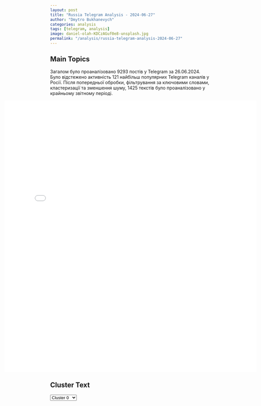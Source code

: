```yaml
---
layout: post
title: "Russia Telegram Analysis - 2024-06-27"
author: "Dmytro Bukhanevych"
categories: analysis
tags: [telegram, analysis]
image: daniel-olah-KDCzAGuf0e8-unsplash.jpg
permalink: "/analysis/russia-telegram-analysis-2024-06-27"
---
```


<style>
    /* Adjusting iframe-container styles */
    .wide-iframe-container {
        width: calc(100% + 30vw);  /* Extending the width */
        margin-left: -15vw;       /* Negative margin to push to the left */
        overflow: hidden;         /* In case the iframe content spills over */
    }

    .wide-iframe-container iframe {
        width: 100%;  /* Making the iframe take the full width of its container */
        border: none; /* Removing any borders from the iframe */
    }

    /* Toggle mechanism */
    .hidden {
        display: none;
    }
    
    .show-content-target:checked + .show-content {
        display: block;
    }
</style>

<h2>Main Topics</h2>
<p>Загалом було проаналізовано 9293 постів у Telegram за 26.06.2024. Було відстежено активність 121 найбільш популярних Telegram каналів у Росії. Після попередньої обробки, фільтрування за ключовими словами, кластеризації та зменшення шуму, 1425 текстів було проаналізовано у крайньому звітному періоді.</p>
<!-- Embedding Main Plotly Visualization -->
<div class="wide-iframe-container">
    <iframe src="{{site.baseurl}}/visualizations/2024-06-27/fig_topics_time.html" height="850"></iframe>
</div>


<h2>Cluster Text</h2>

<!-- Dropdown to select a cluster -->
<select id="clusterSelector" onchange="displayClusterText()">
<option value="0">Cluster 0</option><option value="1">Cluster 1</option><option value="2">Cluster 2</option><option value="3">Cluster 3</option><option value="4">Cluster 4</option><option value="5">Cluster 5</option><option value="6">Cluster 6</option><option value="7">Cluster 7</option><option value="8">Cluster 8</option><option value="9">Cluster 9</option><option value="10">Cluster 10</option><option value="11">Cluster 11</option><option value="12">Cluster 12</option><option value="13">Cluster 13</option><option value="14">Cluster 14</option>
</select>

<!-- Display area for the selected cluster's text -->
<div id="clusterTextDisplay" class="hidden"></div>

<script type="text/javascript">
    var clusterDetails = {"0": "<b>Total Posts:</b> 31<br><b>Date:</b> 2024-06-26 09:54:22+00:00<br><b>Author:</b> rian_ru<br><b>Link:</b> https://t.me/s/rian_ru/250939<br><b>Subscribers:</b> 3234256<br><b>Text:</b> \u0422\u0435\u043a\u0441\u0442: \u2757\ufe0f\u0413\u043e\u0441\u0434\u0443\u043c\u0430 \u043f\u0440\u0438\u043d\u044f\u043b\u0430 \u0432\u043e II \u0447\u0442\u0435\u043d\u0438\u0438 \u0437\u0430\u043a\u043e\u043d\u043e\u043f\u0440\u043e\u0435\u043a\u0442, \u0432\u043e\u0437\u0432\u0440\u0430\u0449\u0430\u044e\u0449\u0438\u0439 \u0441 2025 \u0433\u043e\u0434\u0430 \u0438\u043d\u0434\u0435\u043a\u0441\u0430\u0446\u0438\u044e \u043f\u0435\u043d\u0441\u0438\u0439 \u0440\u0430\u0431\u043e\u0442\u0430\u044e\u0449\u0438\u043c \u043f\u0435\u043d\u0441\u0438\u043e\u043d\u0435\u0440\u0430\u043c", "1": "<b>Total Posts:</b> 777<br><b>Date:</b> 2024-06-26 12:52:41+00:00<br><b>Author:</b> rian_ru<br><b>Link:</b> https://t.me/s/rian_ru/250971<br><b>Subscribers:</b> 3234256<br><b>Text:</b> \u0422\u0435\u043a\u0441\u0442: \u0413\u043b\u0430\u0432\u043d\u043e\u0435 \u0438\u0437 \u0431\u0440\u0438\u0444\u0438\u043d\u0433\u0430 \u043f\u0440\u0435\u0434\u0441\u0442\u0430\u0432\u0438\u0442\u0435\u043b\u044f \u041c\u0418\u0414 \u041c\u0430\u0440\u0438\u0438 \u0417\u0430\u0445\u0430\u0440\u043e\u0432\u043e\u0439:\u25aa\ufe0f\u0420\u043e\u0441\u0441\u0438\u044f \u043f\u043e\u0434\u0434\u0435\u0440\u0436\u0438\u0442 \u043d\u0430\u0447\u0438\u043d\u0430\u043d\u0438\u044f \u0413\u0440\u0443\u0437\u0438\u0438 \u043a \u0432\u043e\u0441\u0441\u0442\u0430\u043d\u043e\u0432\u043b\u0435\u043d\u0438\u044e \u0434\u0438\u043f\u043e\u0442\u043d\u043e\u0448\u0435\u043d\u0438\u0439, \u0433\u043e\u0442\u043e\u0432\u0430 \u043a \u044d\u0442\u043e\u043c\u0443.\u25aa\ufe0f\u041c\u043e\u0441\u043a\u0432\u0430 \u043f\u0440\u0435\u0434\u043e\u0441\u0442\u0435\u0440\u0435\u0433\u0430\u0435\u0442 \u0421\u0435\u0443\u043b \u043e\u0442 \u043f\u043e\u0441\u0442\u0430\u0432\u043e\u043a \u041a\u0438\u0435\u0432\u0443 \u043b\u0435\u0442\u0430\u043b\u044c\u043d\u043e\u0433\u043e \u043e\u0440\u0443\u0436\u0438\u044f.\u25aa\ufe0f\u0418\u0437\u043c\u0435\u043d\u0435\u043d\u0438\u0435 \u0440\u0435\u0436\u0438\u043c\u0430 \u0441\u0430\u043d\u043a\u0446\u0438\u0439 \u0421\u043e\u0432\u0431\u0435\u0437\u0430 \u041e\u041e\u041d \u043f\u0440\u043e\u0442\u0438\u0432 \u041a\u041d\u0414\u0420 \u043f\u043e\u043c\u043e\u0433\u043b\u043e \u0431\u044b \u0441\u0438\u0442\u0443\u0430\u0446\u0438\u0438 \u043d\u0430 \u043f\u043e\u043b\u0443\u043e\u0441\u0442\u0440\u043e\u0432\u0435.\u25aa\ufe0f\u0421\u0430\u043d\u043a\u0446\u0438\u044f\u043c\u0438 \u043f\u0440\u043e\u0442\u0438\u0432 \"\u041b\u0430\u0431\u043e\u0440\u0430\u0442\u043e\u0440\u0438\u0438 \u041a\u0430\u0441\u043f\u0435\u0440\u0441\u043a\u043e\u0433\u043e\" \u0421\u0428\u0410 \u0441\u0432\u043e\u0434\u044f\u0442 \u0441\u0447\u0435\u0442\u044b \u0441 \u043a\u043e\u043d\u043a\u0443\u0440\u0435\u043d\u0442\u0430\u043c\u0438.\u25aa\ufe0f\u0412\u044b\u0441\u0442\u0443\u043f\u043b\u0435\u043d\u0438\u0435 \u0411\u0443\u0434\u0430\u043d\u043e\u0432\u0430 \u043f\u0440\u043e\u0442\u0438\u0432 \u043f\u0435\u0440\u0435\u0433\u043e\u0432\u043e\u0440\u043e\u0432 \u0441 \u0420\u043e\u0441\u0441\u0438\u0435\u0439 \u043f\u043e\u043a\u0430\u0437\u044b\u0432\u0430\u0435\u0442 \u0431\u0435\u0437\u0440\u0430\u0437\u043b\u0438\u0447\u0438\u0435 \u041a\u0438\u0435\u0432\u0430 \u043a \u0433\u0440\u0430\u0436\u0434\u0430\u043d\u0430\u043c \u0423\u043a\u0440\u0430\u0438\u043d\u044b.\u25aa\ufe0f\u0420\u043e\u0441\u0441\u0438\u044f \u0441\u0442\u0440\u0435\u043c\u0438\u0442\u0441\u044f \u043a \u0435\u0432\u0440\u0430\u0437\u0438\u0439\u0441\u043a\u043e\u0439 \u0431\u0435\u0437\u043e\u043f\u0430\u0441\u043d\u043e\u0441\u0442\u0438, \u043d\u0435 \u043d\u0430\u043c\u0435\u0440\u0435\u043d\u0430 \u0432\u0442\u044f\u0433\u0438\u0432\u0430\u0442\u044c\u0441\u044f \u0432 \u0431\u043e\u0440\u044c\u0431\u0443 \u0431\u043b\u043e\u043a\u043e\u0432.\u25aa\ufe0f\u0415\u0441\u043b\u0438 \u0417\u0430\u043f\u0430\u0434 \u043e\u0442\u043a\u0430\u0436\u0435\u0442\u0441\u044f \u043e\u0442 \u043a\u043e\u043d\u0444\u0440\u043e\u043d\u0442\u0430\u0446\u0438\u0438, \u0431\u0443\u0434\u0443\u0449\u0430\u044f \u0441\u0438\u0441\u0442\u0435\u043c\u0430 \u0431\u0435\u0437\u043e\u043f\u0430\u0441\u043d\u043e\u0441\u0442\u0438 \u0432 \u0415\u0432\u0440\u0430\u0437\u0438\u0438 \u043e\u0442\u043a\u0440\u044b\u0442\u0430 \u0438 \u0434\u043b\u044f \u043d\u0435\u0433\u043e.\u25aa\ufe0f\u041f\u0440\u0435\u0441\u043b\u0435\u0434\u0443\u044f \u0410\u0441\u0441\u0430\u043d\u0436\u0430, \u0417\u0430\u043f\u0430\u0434 \u0440\u0430\u0437\u0434\u0430\u0432\u0438\u043b \u043f\u0440\u0430\u0432\u043e \u043d\u0430 \u0441\u0432\u043e\u0431\u043e\u0434\u0443 \u0441\u043b\u043e\u0432\u0430, \u0442\u0430\u043a \u043a\u0430\u043a \u0445\u043e\u0442\u0435\u043b \u043e\u0442\u043e\u043c\u0441\u0442\u0438\u0442\u044c \u0437\u0430 \u0440\u0430\u0441\u043a\u0440\u044b\u0442\u0438\u0435 \u043f\u0440\u0430\u0432\u0434\u044b \u043e \u0441\u0435\u0431\u0435.\u25aa\ufe0f\u0421\u0435\u043a\u0440\u0435\u0442\u0430\u0440\u044c \u0441\u043e\u0432\u0431\u0435\u0437\u0430 \u0410\u0440\u043c\u0435\u043d\u0438\u0438 \u0443\u043d\u0438\u0437\u0438\u043b \u0430\u0440\u043c\u044f\u043d, \u0437\u0430\u044f\u0432\u0438\u0432 \u043e \"\u043f\u0435\u0440\u0435\u0434\u0430\u0447\u0435\" \u0420\u043e\u0441\u0441\u0438\u0435\u0439 \u041a\u0430\u0440\u0430\u0431\u0430\u0445\u0430 \u0410\u0437\u0435\u0440\u0431\u0430\u0439\u0434\u0436\u0430\u043d\u0443.", "2": "<b>Total Posts:</b> 185<br><b>Date:</b> 2024-06-26 17:30:57+00:00<br><b>Author:</b> dva_majors<br><b>Link:</b> https://t.me/s/dva_majors/46206<br><b>Subscribers:</b> 727043<br><b>Text:</b> \u0422\u0435\u043a\u0441\u0442: \u26a1\u2764 \ud83c\uddf7\ud83c\uddfa \u041e\u0442\u043b\u0438\u0447\u043d\u044b\u0439 \u043f\u0440\u0438\u043b\u0451\u0442 \u0440\u0443\u0441\u0441\u043a\u043e\u0439 \u043f\u043b\u0430\u043d\u0438\u0440\u0443\u044e\u0449\u0435\u0439 \u0430\u0432\u0438\u0430\u0431\u043e\u043c\u0431\u044b \u043f\u043e \u0436\u0438\u0440\u043d\u0435\u0439\u0448\u0435\u0439 \u0446\u0435\u043b\u0438 \u0432\u043e \u041b\u044c\u0432\u043e\u0432\u0435 \u041b\u044c\u0432\u043e\u0432\u043e \u0425\u0435\u0440\u0441\u043e\u043d\u0441\u043a\u043e\u0439 \u043e\u0431\u043b\u0430\u0441\u0442\u0438. #\u044d\u043a\u0441\u043a\u043b\u044e\u0437\u0438\u0432\u041d\u0430\u0448\u0438 \u0440\u0430\u0437\u0432\u0435\u0434\u0447\u0438\u043a\u0438 \u043e\u0431\u043d\u0430\u0440\u0443\u0436\u0438\u043b\u0438 \u0432 \u043e\u0434\u043d\u043e\u043c \u0438\u0437 \u0434\u043e\u043c\u043e\u0432 \u043d\u0430 \u043f\u0440\u0430\u0432\u043e\u043c \u0431\u0435\u0440\u0435\u0433\u0443 \u0414\u043d\u0435\u043f\u0440\u0430 \u0430\u043a\u0442\u0438\u0432\u043d\u0443\u044e \u0434\u0435\u044f\u0442\u0435\u043b\u044c\u043d\u043e\u0441\u0442\u044c \u0431\u043e\u043b\u044c\u0448\u043e\u0433\u043e \u043a\u043e\u043b\u0438\u0447\u0435\u0441\u0442\u0432\u0430 \u043b\u0438\u0447\u043d\u043e\u0433\u043e \u0441\u043e\u0441\u0442\u0430\u0432\u0430 \u043f\u0440\u043e\u0442\u0438\u0432\u043d\u0438\u043a\u0430. \u041f\u043e\u0437\u0436\u0435, \u043a\u0430\u043a \u0432\u044b\u044f\u0441\u043d\u0438\u043b\u043e\u0441\u044c, \u0437\u0434\u0435\u0441\u044c \u0431\u0430\u0437\u0438\u0440\u0443\u044e\u0442\u0441\u044f \u043e\u043f\u0435\u0440\u0430\u0442\u043e\u0440\u044b \u0411\u041f\u041b\u0410 \u0438 \u043c\u0435\u0441\u0442\u043e \u043f\u0440\u044f\u043c\u043e \u043a\u0438\u0448\u0438\u0442 \u0437\u0430\u0440\u0430\u0437\u043e\u0439. \u041d\u0435\u0437\u0430\u043c\u0435\u0434\u043b\u0438\u0442\u0435\u043b\u044c\u043d\u043e \u043f\u043e \u0431\u043e\u0435\u0432\u0438\u043a\u0430\u043c \u0431\u044b\u043b \u043d\u0430\u043d\u0435\u0441\u0451\u043d \u0443\u0434\u0430\u0440 \u043e\u0431\u044a\u0435\u043c\u043d\u043e-\u0434\u0435\u0442\u043e\u043d\u0438\u0440\u0443\u044e\u0449\u0435\u0439 \u0431\u043e\u043c\u0431\u043e\u0439 \u041e\u0414\u0410\u0411-1500 \u0423\u041c\u041f\u041a. \u041f\u043e\u043f\u0430\u043b\u0430 \u043e\u043d\u0430 \u0442\u043e\u0447\u043d\u043e \u0432 \u0446\u0435\u043b\u044c \u0438 \u0437\u0430\u043f\u0435\u0447\u0430\u0442\u043b\u0435\u043b\u0438 \u044d\u0442\u043e \u0432\u0441\u0435 \u0432 \u043e\u043a\u0440\u0443\u0433\u0435 \u0441 \u0440\u0430\u0437\u043d\u044b\u0445 \u0440\u0430\u043a\u0443\u0440\u0441\u043e\u0432 \ud83d\ude01 \u041f\u0430\u0440\u043d\u0438 \u043c\u043e\u043b\u043e\u0434\u0446\u044b, \u0430 \u0445\u043e\u0445\u043b\u0430\u043c \u043e\u0442 \u043d\u0430\u0448\u0438\u0445 \u0433\u043b\u0430\u0437 \u0438 \u0431\u043e\u043c\u0431 \u043d\u0435 \u0441\u043f\u0440\u044f\u0442\u0430\u0442\u044c\u0441\u044f. \u041f\u043e\u0434\u0434\u0435\u0440\u0436\u0438 \u0440\u0443\u0441\u0441\u043a\u0443\u044e \u0430\u0440\u043c\u0438\u044e! \u041f\u043e\u0434\u043f\u0438\u0441\u0430\u0442\u044c\u0441\u044f \u043d\u0430 \u043a\u0430\u043d\u0430\u043b", "3": "<b>Total Posts:</b> 28<br><b>Date:</b> 2024-06-26 09:05:46+00:00<br><b>Author:</b> rt_russian<br><b>Link:</b> https://t.me/s/rt_russian/206273<br><b>Subscribers:</b> 944212<br><b>Text:</b> \u0422\u0435\u043a\u0441\u0442: \u0412\u043b\u0430\u0434\u0438\u043c\u0438\u0440 \u041f\u0443\u0442\u0438\u043d \u043f\u0440\u0438\u0441\u0432\u043e\u0438\u043b \u0437\u0432\u0430\u043d\u0438\u0435 \u0413\u0435\u0440\u043e\u044f \u0422\u0440\u0443\u0434\u0430 \u0413\u0435\u043d\u043d\u0430\u0434\u0438\u044e \u0417\u044e\u0433\u0430\u043d\u043e\u0432\u0443, \u043a\u043e\u0442\u043e\u0440\u043e\u043c\u0443 \u0441\u0435\u0433\u043e\u0434\u043d\u044f \u0438\u0441\u043f\u043e\u043b\u043d\u0438\u043b\u043e\u0441\u044c 80 \u043b\u0435\u0442.\ud83d\udfe9 \u041f\u043e\u0434\u043f\u0438\u0441\u0430\u0442\u044c\u0441\u044f. \u041f\u0440\u0438\u0441\u043b\u0430\u0442\u044c \u043d\u043e\u0432\u043e\u0441\u0442\u044c", "4": "<b>Total Posts:</b> 24<br><b>Date:</b> 2024-06-26 18:30:12+00:00<br><b>Author:</b> kontext_channel<br><b>Link:</b> https://t.me/s/kontext_channel/37539<br><b>Subscribers:</b> 943080<br><b>Text:</b> \u0422\u0435\u043a\u0441\u0442: \u0412\u043b\u0430\u0434\u0438\u043c\u0438\u0440 \u041f\u0443\u0442\u0438\u043d \u043f\u043e\u0441\u0435\u0442\u0438\u043b \u0422\u0440\u043e\u0438\u0446\u0435-\u0421\u0435\u0440\u0433\u0438\u0435\u0432\u0443 \u043b\u0430\u0432\u0440\u0443\u041f\u0440\u0435\u0437\u0438\u0434\u0435\u043d\u0442 \u0420\u043e\u0441\u0441\u0438\u0438 \u043f\u0440\u0438\u0435\u0445\u0430\u043b \u0432 \u0422\u0440\u043e\u0438\u0446\u0435-\u0421\u0435\u0440\u0433\u0438\u0435\u0432\u0443 \u043b\u0430\u0432\u0440\u0443 \u0432 \u043f\u043e\u0434\u043c\u043e\u0441\u043a\u043e\u0432\u043d\u043e\u043c \u0421\u0435\u0440\u0433\u0438\u0435\u0432\u043e\u043c \u041f\u043e\u0441\u0430\u0434\u0435 \u0438 \u043f\u043e\u043a\u043b\u043e\u043d\u0438\u043b\u0441\u044f \u0438\u043a\u043e\u043d\u0435 \u00ab\u0422\u0440\u043e\u0438\u0446\u0430\u00bb \u0410\u043d\u0434\u0440\u0435\u044f \u0420\u0443\u0431\u043b\u0435\u0432\u0430, \u0441\u043e\u043e\u0431\u0449\u0430\u0435\u0442 \u041a\u0440\u0435\u043c\u043b\u044c. \u0423 \u0432\u043e\u0440\u043e\u0442 \u043b\u0430\u0432\u0440\u044b \u041f\u0443\u0442\u0438\u043d\u0430 \u0432\u0441\u0442\u0440\u0435\u0442\u0438\u043b \u043f\u0430\u0442\u0440\u0438\u0430\u0440\u0445 \u041a\u0438\u0440\u0438\u043b\u043b. \u041a\u0430\u043a \u043f\u0435\u0440\u0435\u0434\u0430\u0435\u0442 \u0420\u0418\u0410 \u041d\u043e\u0432\u043e\u0441\u0442\u0438, \u043f\u0440\u0435\u0437\u0438\u0434\u0435\u043d\u0442 \u0442\u0430\u043a\u0436\u0435 \u043f\u043e\u043e\u0431\u0449\u0430\u043b\u0441\u044f \u0441 \u0432\u0435\u0440\u0443\u044e\u0449\u0438\u043c\u0438, \u043a\u043e\u0442\u043e\u0440\u044b\u0435 \u0441\u043e\u0431\u0440\u0430\u043b\u0438\u0441\u044c \u0432 \u0422\u0440\u043e\u0438\u0446\u0435-\u0421\u0435\u0440\u0433\u0438\u0435\u0432\u043e\u0439 \u043b\u0430\u0432\u0440\u0435. \ud83d\udccc\ud83d\udccc 22 \u0438\u044e\u043d\u044f \u00ab\u0422\u0440\u043e\u0438\u0446\u0443\u00bb \u0410\u043d\u0434\u0440\u0435\u044f \u0420\u0443\u0431\u043b\u0435\u0432\u0430 \u0434\u043e\u0441\u0442\u0430\u0432\u0438\u043b\u0438 \u0438\u0437 \u0445\u0440\u0430\u043c\u0430 \u0425\u0440\u0438\u0441\u0442\u0430 \u0421\u043f\u0430\u0441\u0438\u0442\u0435\u043b\u044f, \u0433\u0434\u0435 \u043e\u043d\u0430 \u043d\u0430\u0445\u043e\u0434\u0438\u043b\u0430\u0441\u044c \u0441 \u043d\u0430\u0447\u0430\u043b\u0430 \u044f\u043d\u0432\u0430\u0440\u044f, \u0432 \u0422\u0440\u043e\u0438\u0446\u0435-\u0421\u0435\u0440\u0433\u0438\u0435\u0432\u0443 \u043b\u0430\u0432\u0440\u0443. \u0418\u043a\u043e\u043d\u0443 \u043f\u0435\u0440\u0435\u0432\u0435\u0437\u043b\u0438 \u043d\u0430\u043a\u0430\u043d\u0443\u043d\u0435 \u0414\u043d\u044f \u0421\u0432\u044f\u0442\u043e\u0439 \u0422\u0440\u043e\u0438\u0446\u044b. \u0417\u0430 \u0434\u0435\u043d\u044c \u0434\u043e \u043f\u0440\u0430\u0437\u0434\u043d\u0438\u043a\u0430 \u043f\u0435\u0440\u0435\u0434 \u043b\u0430\u0432\u0440\u043e\u0439 \u043f\u0440\u043e\u0448\u043b\u043e \u0448\u0435\u0441\u0442\u0432\u0438\u0435 \u0441 \u0438\u043a\u043e\u043d\u043e\u0439, \u0432 \u043a\u043e\u0442\u043e\u0440\u043e\u043c \u0443\u0447\u0430\u0441\u0442\u0432\u043e\u0432\u0430\u043b \u043f\u0430\u0442\u0440\u0438\u0430\u0440\u0445 \u041a\u0438\u0440\u0438\u043b\u043b", "5": "<b>Total Posts:</b> 23<br><b>Date:</b> 2024-06-26 12:32:49+00:00<br><b>Author:</b> rbc_news<br><b>Link:</b> https://t.me/s/rbc_news/97968<br><b>Subscribers:</b> 476777<br><b>Text:</b> \u0422\u0435\u043a\u0441\u0442: \u0422\u0435\u043b\u043e \u0430\u0442\u0442\u0430\u0448\u0435 \u043f\u043e\u0441\u043e\u043b\u044c\u0441\u0442\u0432\u0430 \u0421\u0428\u0410 \u043e\u0431\u043d\u0430\u0440\u0443\u0436\u0438\u043b\u0438 \u0432 \u0433\u043e\u0441\u0442\u0438\u043d\u0438\u0446\u0435 Hilton \u0432 \u041a\u0438\u0435\u0432\u0435, \u043f\u0438\u0448\u0435\u0442 \u00ab\u0421\u0442\u0440\u0430\u043d\u0430\u00bb \u0441\u043e \u0441\u0441\u044b\u043b\u043a\u043e\u0439 \u043d\u0430 \u0438\u0441\u0442\u043e\u0447\u043d\u0438\u043a\u0438. \u0414\u0438\u043f\u043b\u043e\u043c\u0430\u0442 \u043f\u0440\u0438\u0435\u0445\u0430\u043b \u043d\u0430 \u0423\u043a\u0440\u0430\u0438\u043d\u0443 \u0432 \u0441\u0435\u0440\u0435\u0434\u0438\u043d\u0435 \u0438\u044e\u043d\u044f. \u0421\u043b\u0435\u0434\u043e\u0432 \u043d\u0430\u0441\u0438\u043b\u0438\u044f \u043d\u0430 \u0435\u0433\u043e \u0442\u0435\u043b\u0435 \u043d\u0435 \u043e\u0431\u043d\u0430\u0440\u0443\u0436\u0438\u043b\u0438. \u041f\u043e\u043a\u043e\u0439\u043d\u044b\u0439 \u0441\u0442\u0440\u0430\u0434\u0430\u043b \u043e\u0442 \u043f\u043e\u0432\u044b\u0448\u0435\u043d\u043d\u043e\u0433\u043e \u0443\u0440\u043e\u0432\u043d\u044f \u0445\u043e\u043b\u0435\u0441\u0442\u0435\u0440\u0438\u043d\u0430, \u0441\u043a\u0430\u0437\u0430\u043b \u0441\u043e\u0431\u0435\u0441\u0435\u0434\u043d\u0438\u043a \u0438\u0437\u0434\u0430\u043d\u0438\u044f. \ud83d\udc1a \u0421\u043b\u0435\u0434\u0438\u0442\u044c \u0437\u0430 \u043d\u043e\u0432\u043e\u0441\u0442\u044f\u043c\u0438 \u0420\u0411\u041a \u0432 Telegram", "6": "<b>Total Posts:</b> 25<br><b>Date:</b> 2024-06-26 09:26:02+00:00<br><b>Author:</b> rt_russian<br><b>Link:</b> https://t.me/s/rt_russian/206275<br><b>Subscribers:</b> 944212<br><b>Text:</b> \u0422\u0435\u043a\u0441\u0442: \u0411\u0435\u0441\u043f\u0438\u043b\u043e\u0442\u043d\u0438\u043a \u0412\u0421\u0423 \u0430\u0442\u0430\u043a\u043e\u0432\u0430\u043b \u043f\u0430\u0440\u043a\u043e\u0432\u043a\u0443 \u0431\u043e\u043b\u044c\u043d\u0438\u0446\u044b \u0432 \u0433\u043e\u0440\u043e\u0434\u0435 \u0413\u0440\u0430\u0439\u0432\u043e\u0440\u043e\u043d\u0435, \u043f\u043e\u0441\u0442\u0440\u0430\u0434\u0430\u043b\u0438 \u0434\u0432\u0430 \u0447\u0435\u043b\u043e\u0432\u0435\u043a\u0430 \u2014 \u0441\u0443\u043f\u0440\u0443\u0433\u0438, \u0441\u043e\u043e\u0431\u0449\u0438\u043b \u0433\u0443\u0431\u0435\u0440\u043d\u0430\u0442\u043e\u0440 \u0411\u0435\u043b\u0433\u043e\u0440\u043e\u0434\u0441\u043a\u043e\u0439 \u043e\u0431\u043b\u0430\u0441\u0442\u0438 \u0413\u043b\u0430\u0434\u043a\u043e\u0432.\u0423 \u043c\u0443\u0436\u0447\u0438\u043d\u044b \u043c\u0438\u043d\u043d\u043e-\u0432\u0437\u0440\u044b\u0432\u043d\u0430\u044f \u0442\u0440\u0430\u0432\u043c\u0430, \u043e\u0441\u043a\u043e\u043b\u043e\u0447\u043d\u044b\u0435 \u0440\u0430\u043d\u0435\u043d\u0438\u044f \u0431\u0435\u0434\u0440\u0430 \u0438 \u043f\u0440\u0435\u0434\u043f\u043b\u0435\u0447\u044c\u044f, \u0443 \u0436\u0435\u043d\u0449\u0438\u043d\u044b \u2014 \u0437\u0430\u043a\u0440\u044b\u0442\u0430\u044f \u0447\u0435\u0440\u0435\u043f\u043d\u043e-\u043c\u043e\u0437\u0433\u043e\u0432\u0430\u044f \u0442\u0440\u0430\u0432\u043c\u0430.\ud83d\udfe9 \u041f\u043e\u0434\u043f\u0438\u0441\u0430\u0442\u044c\u0441\u044f. \u041f\u0440\u0438\u0441\u043b\u0430\u0442\u044c \u043d\u043e\u0432\u043e\u0441\u0442\u044c", "7": "<b>Total Posts:</b> 22<br><b>Date:</b> 2024-06-26 12:30:25+00:00<br><b>Author:</b> bbbreaking<br><b>Link:</b> https://t.me/s/bbbreaking/184839<br><b>Subscribers:</b> 1755957<br><b>Text:</b> \u0422\u0435\u043a\u0441\u0442: \u2757\ufe0f\u041e\u0434\u0438\u043d \u0438\u0437 \u043f\u043e\u0441\u0442\u043e\u0432 \u0440\u0430\u0434\u0438\u0430\u0446\u0438\u043e\u043d\u043d\u043e\u0433\u043e \u043a\u043e\u043d\u0442\u0440\u043e\u043b\u044f \u0432 \u0441\u0435\u043b\u0430 \u0412\u0435\u043b\u0438\u043a\u0430\u044f \u0417\u043d\u0430\u043c\u0435\u043d\u043a\u0430 \u0417\u0430\u043f\u043e\u0440\u043e\u0436\u0441\u043a\u043e\u0439 \u043e\u0431\u043b\u0430\u0441\u0442\u0438 \u043f\u043e\u043b\u043d\u043e\u0441\u0442\u044c\u044e \u0443\u043d\u0438\u0447\u0442\u043e\u0436\u0435\u043d \u0432 \u0440\u0435\u0437\u0443\u043b\u044c\u0442\u0430\u0442\u0435 \u043e\u0431\u0441\u0442\u0440\u0435\u043b\u0430 \u0412\u0421\u0423, \u0441\u043e\u043e\u0431\u0449\u0430\u0435\u0442 \u043f\u0440\u0435\u0441\u0441-\u0441\u043b\u0443\u0436\u0431\u0430 \u0417\u0430\u043f\u043e\u0440\u043e\u0436\u0441\u043a\u043e\u0439 \u0430\u0442\u043e\u043c\u043d\u043e\u0439 \u044d\u043b\u0435\u043a\u0442\u0440\u043e\u0441\u0442\u0430\u043d\u0446\u0438\u0438.", "8": "<b>Total Posts:</b> 29<br><b>Date:</b> 2024-06-26 20:05:53+00:00<br><b>Author:</b> yurasumy<br><b>Link:</b> https://t.me/s/yurasumy/16194<br><b>Subscribers:</b> 2886159<br><b>Text:</b> \u0422\u0435\u043a\u0441\u0442: \u0412 \u0411\u043e\u043b\u0438\u0432\u0438\u0438 \u043f\u043e\u043f\u044b\u0442\u043a\u0430 \u0433\u043e\u0441\u043f\u0435\u0440\u0435\u0432\u043e\u0440\u043e\u0442\u0430...\u041d\u0430 \u043f\u043b\u043e\u0449\u0430\u0434\u0438 \u043f\u0440\u0430\u0432\u0438\u0442\u0435\u043b\u044c\u0441\u0442\u0432\u0430 \u0441\u0442\u043e\u044f\u0442 \u0432\u043e\u0435\u043d\u043d\u044b\u0435, \u043f\u043e\u0434\u0447\u0438\u043d\u044f\u044e\u0449\u0438\u0435\u0441\u044f \u0433\u0435\u043d\u0435\u0440\u0430\u043b\u0443 \u0425\u0443\u0430\u043d\u0443 \u0425\u043e\u0441\u0435 \u0421\u0443\u043d\u0438\u0433\u0443 (\u043f\u0440\u0435\u0437\u0438\u0434\u0435\u043d\u0442\u0441\u043a\u0438\u0439 \u0434\u0432\u043e\u0440\u0435\u0446 \u043f\u043e\u0434 \u0435\u0433\u043e \u043a\u043e\u043d\u0442\u0440\u043e\u043b\u0435\u043c, \u043d\u043e \u043d\u0435 \u043f\u0440\u0435\u0437\u0438\u0434\u0435\u043d\u0442). \u042d\u043a\u0441-\u043f\u0440\u0435\u0437\u0438\u0434\u0435\u043d\u0442 \u0441\u0442\u0440\u0430\u043d\u044b \u042d\u0432\u043e \u041c\u043e\u0440\u0430\u043b\u0435\u0441 (\u0441\u043e\u0440\u0430\u0442\u043d\u0438\u043a \u0434\u0435\u0439\u0441\u0442\u0432\u0443\u044e\u0449\u0435\u0433\u043e \u0433\u043b\u0430\u0432\u044b \u0433\u043e\u0441\u0443\u0434\u0430\u0440\u0441\u0442\u0432\u0430) \u043f\u0440\u0438\u0437\u0432\u0430\u043b \u043f\u0440\u043e\u0432\u0435\u0441\u0442\u0438 \u00ab\u043d\u0430\u0446\u0438\u043e\u043d\u0430\u043b\u044c\u043d\u0443\u044e \u043c\u043e\u0431\u0438\u043b\u0438\u0437\u0430\u0446\u0438\u044e\u00bb, \u0447\u0442\u043e\u0431\u044b \u00ab\u0437\u0430\u0449\u0438\u0442\u0438\u0442\u044c \u0434\u0435\u043c\u043e\u043a\u0440\u0430\u0442\u0438\u044e\u00bb. \u0414\u0435\u0439\u0441\u0442\u0432\u0443\u044e\u0449\u0438\u0439 \u0433\u043b\u0430\u0432\u0430 \u0411\u043e\u043b\u0438\u0432\u0438\u0438 \u041b\u0443\u0438\u0441 \u0410\u0440\u0441\u0435 \u0432 \u0441\u043e\u0446\u0441\u0435\u0442\u044f\u0445 \u043f\u0440\u0438\u0437\u0432\u0430\u043b \u043a \u0443\u0432\u0430\u0436\u0435\u043d\u0438\u044e \u0434\u0435\u043c\u043e\u043a\u0440\u0430\u0442\u0438\u0438 \u0438 \u0432\u044b\u0431\u043e\u0440\u0443 \u043d\u0430\u0440\u043e\u0434\u0430, \u043d\u0430\u0437\u0432\u0430\u0432 \u043f\u0440\u043e\u0438\u0441\u0445\u043e\u0434\u044f\u0449\u0435\u0435 \u00ab\u043d\u0435\u0441\u0442\u0430\u043d\u0434\u0430\u0440\u0442\u043d\u043e\u0439 \u043c\u043e\u0431\u0438\u043b\u0438\u0437\u0430\u0446\u0438\u0435\u0439 \u043e\u0442\u0434\u0435\u043b\u044c\u043d\u044b\u0445 \u043f\u043e\u0434\u0440\u0430\u0437\u0434\u0435\u043b\u0435\u043d\u0438\u0439 \u0430\u0440\u043c\u0438\u0438\u00bb.\u0412 \u043f\u043e\u0441\u043b\u0435\u0434\u043d\u0438\u0435 \u0433\u043e\u0434\u044b \u0411\u043e\u043b\u0438\u0432\u0438\u044e \u043f\u043e\u043b\u0438\u0442\u0438\u0447\u0435\u0441\u043a\u0438 \u0441\u0438\u043b\u044c\u043d\u043e \u0448\u0442\u043e\u0440\u043c\u0438\u0442. \u042d\u0442\u043e \u0443\u0436\u0435 \u0432\u0442\u043e\u0440\u0430\u044f \u043f\u043e\u043f\u044b\u0442\u043a\u0430 \u043f\u0440\u043e\u0430\u043c\u0435\u0440\u0438\u043a\u0430\u043d\u0441\u043a\u0438\u0445 \u0440\u0435\u0436\u0438\u043c\u043e\u0432 \u0437\u0430\u0445\u0432\u0430\u0442\u0438\u0442\u044c \u0432 \u0441\u0442\u0440\u0430\u043d\u0435 \u0432\u043b\u0430\u0441\u0442\u044c. \u0412 \u043f\u0440\u043e\u0448\u043b\u044b\u0439 \u0440\u0430\u0437 \u043f\u0440\u043e\u0430\u043c\u0435\u0440\u0438\u043a\u0430\u043d\u0441\u043a\u0438\u0435 \u043f\u0435\u0440\u0435\u0432\u043e\u0440\u043e\u0442\u0447\u0438\u043a\u0438, \u043e\u0441\u0435\u0434\u043b\u0430\u0432 \u0432\u043e\u043b\u043d\u0443 \u043d\u0435\u0434\u043e\u0432\u043e\u043b\u044c\u0441\u0442\u0432\u0430, \u0441\u043c\u043e\u0433\u043b\u0438 \u0435\u0435 \u0437\u0430\u0445\u0432\u0430\u0442\u0438\u0442\u044c, \u043a\u0430\u043a \u0432\u0440\u0435\u043c\u0435\u043d\u043d\u043e\u0435 \u043f\u0440\u0430\u0432\u0438\u0442\u0435\u043b\u044c\u0441\u0442\u0432\u043e. \u041d\u043e \u043f\u0440\u043e\u0434\u0435\u0440\u0436\u0430\u043b\u0438\u0441\u044c \u043d\u0435\u0434\u043e\u043b\u0433\u043e \u0438 \u043f\u043e\u0442\u0435\u0440\u044f\u043b\u0438 \u0435\u0435 (\u0432\u043c\u0435\u0441\u0442\u0435 \u0441\u043e \u0441\u0432\u043e\u0431\u043e\u0434\u043e\u0439) \u0432 \u0440\u0435\u0437\u0443\u043b\u044c\u0442\u0430\u0442\u0435 \u043e\u0447\u0435\u0440\u0435\u0434\u043d\u044b\u0445 \u0432\u044b\u0431\u043e\u0440\u043e\u0432. \u0421\u0428\u0410 \u043d\u0435 \u0434\u0430\u0435\u0442 \u043f\u043e\u043a\u043e\u044f \u0442\u043e, \u0447\u0442\u043e \u0438\u0445 \u0431\u044b\u0432\u0448\u0438\u0439 \"\u0437\u0430\u0434\u043d\u0438\u0439 \u0434\u0432\u043e\u0440\", \u043a\u0430\u043a \u043d\u0430\u0437\u044b\u0432\u0430\u043b\u0438 \u041b\u0430\u0442\u0438\u043d\u0441\u043a\u0443\u044e \u0410\u043c\u0435\u0440\u0438\u043a\u0443, \u043d\u0430 \u0441\u0435\u0433\u043e\u0434\u043d\u044f \u0443\u0436\u0435 \u0442\u0430\u043a\u043e\u0432\u044b\u043c \u043d\u0435 \u044f\u0432\u043b\u044f\u0435\u0442\u0441\u044f. \u0412\u043e\u0442 \u0438 \u0441\u0435\u0439\u0447\u0430\u0441 \u0432\u043e\u0435\u043d\u043d\u044b\u0435 \u043f\u044b\u0442\u0430\u044e\u0442\u0441\u044f \u0441\u043c\u0435\u0441\u0442\u0438\u0442\u044c \u0437\u0430\u043a\u043e\u043d\u043d\u043e \u0438\u0437\u0431\u0440\u0430\u043d\u043d\u043e\u0435 \u0434\u0435\u043c\u043e\u043a\u0440\u0430\u0442\u0438\u0447\u0435\u0441\u043a\u043e\u0435 \u043f\u0440\u0430\u0432\u0438\u0442\u0435\u043b\u044c\u0441\u0442\u0432\u043e, \u043a\u043e\u0442\u043e\u0440\u043e\u0435 \u0412\u0430\u0448\u0438\u043d\u0433\u0442\u043e\u043d\u0443 \u0441\u0442\u043e\u0438\u0442 \u043f\u043e\u043f\u0435\u0440\u0435\u043a \u0433\u043e\u0440\u043b\u0430...\u0416\u0434\u0435\u043c, \u0447\u0442\u043e \u0431\u0443\u0434\u0435\u0442 \u0434\u0430\u043b\u044c\u0448\u0435...", "9": "<b>Total Posts:</b> 22<br><b>Date:</b> 2024-06-26 10:17:26+00:00<br><b>Author:</b> meduzalive<br><b>Link:</b> https://t.me/s/meduzalive/108026<br><b>Subscribers:</b> 1265234<br><b>Text:</b> \u0422\u0435\u043a\u0441\u0442: \u0421\u0442\u0440\u0430\u043d\u044b \u041d\u0410\u0422\u041e \u0443\u0442\u0432\u0435\u0440\u0434\u0438\u043b\u0438 \u043f\u0440\u0435\u043c\u044c\u0435\u0440\u0430 \u041d\u0438\u0434\u0435\u0440\u043b\u0430\u043d\u0434\u043e\u0432 \u041c\u0430\u0440\u043a\u0430 \u0420\u044e\u0442\u0442\u0435 \u043d\u0430 \u0434\u043e\u043b\u0436\u043d\u043e\u0441\u0442\u044c \u043d\u043e\u0432\u043e\u0433\u043e \u0433\u0435\u043d\u0441\u0435\u043a\u0430\u041d\u043e\u0432\u044b\u043c \u0433\u0435\u043d\u0435\u0440\u0430\u043b\u044c\u043d\u044b\u043c \u0441\u0435\u043a\u0440\u0435\u0442\u0430\u0440\u0435\u043c \u041d\u0410\u0422\u041e \u0441\u0442\u0430\u043d\u0435\u0442 \u043f\u0440\u0435\u043c\u044c\u0435\u0440-\u043c\u0438\u043d\u0438\u0441\u0442\u0440 \u041d\u0438\u0434\u0435\u0440\u043b\u0430\u043d\u0434\u043e\u0432 \u041c\u0430\u0440\u043a \u0420\u044e\u0442\u0442\u0435, \u0435\u0433\u043e \u043a\u0430\u043d\u0434\u0438\u0434\u0430\u0442\u0443\u0440\u0443 \u0443\u0442\u0432\u0435\u0440\u0434\u0438\u043b\u0438 \u0441\u0442\u0440\u0430\u043d\u044b \u0430\u043b\u044c\u044f\u043d\u0441\u0430. \u041e\u0431 \u044d\u0442\u043e\u043c \u0441\u043e\u043e\u0431\u0449\u0430\u0435\u0442\u0441\u044f \u043d\u0430 \u043e\u0444\u0438\u0446\u0438\u0430\u043b\u044c\u043d\u043e\u043c \u0441\u0430\u0439\u0442\u0435 \u041d\u0410\u0422\u041e.\u0420\u044e\u0442\u0442\u0435 \u0432\u0441\u0442\u0443\u043f\u0438\u0442 \u0432 \u0434\u043e\u043b\u0436\u043d\u043e\u0441\u0442\u044c 1 \u043e\u043a\u0442\u044f\u0431\u0440\u044f 2024 \u0433\u043e\u0434\u0430 \u2014 \u043a\u043e\u0433\u0434\u0430 \u0437\u0430\u043a\u043e\u043d\u0447\u0438\u0442\u0441\u044f \u0441\u0440\u043e\u043a \u043f\u043e\u043b\u043d\u043e\u043c\u043e\u0447\u0438\u0439 \u043d\u044b\u043d\u0435\u0448\u043d\u0435\u0433\u043e \u0433\u0435\u043d\u0441\u0435\u043a\u0430 \u0419\u0435\u043d\u0441\u0430 \u0421\u0442\u043e\u043b\u0442\u0435\u043d\u0431\u0435\u0440\u0433\u0430. \u2014\u2014\u2014\u041a\u0430\u043d\u0434\u0438\u0434\u0430\u0442\u0443\u0440\u0443 \u043d\u043e\u0432\u043e\u0433\u043e \u0433\u0435\u043d\u0441\u0435\u043a\u0430 \u0434\u043e\u043b\u0436\u043d\u044b \u043e\u0434\u043e\u0431\u0440\u0438\u0442\u044c \u0432\u0441\u0435 \u0441\u0442\u0440\u0430\u043d\u044b \u0430\u043b\u044c\u044f\u043d\u0441\u0430. \u041f\u043e\u0441\u043b\u0435\u0434\u043d\u0438\u043c\u0438 \u0441\u0442\u0440\u0430\u043d\u0430\u043c\u0438, \u0447\u044c\u044e \u043f\u043e\u0434\u0434\u0435\u0440\u0436\u043a\u0443 \u0434\u043e\u043b\u0436\u0435\u043d \u0431\u044b\u043b \u043f\u043e\u043b\u0443\u0447\u0438\u0442\u044c \u0420\u044e\u0442\u0442\u0435, \u0431\u044b\u043b\u0438 \u0412\u0435\u043d\u0433\u0440\u0438\u044f \u0438 \u0421\u043b\u043e\u0432\u0430\u043a\u0438\u044f. \u041e\u043d\u0438 \u043e\u0434\u043e\u0431\u0440\u0438\u043b\u0438 \u0435\u0433\u043e \u043a\u0430\u043d\u0434\u0438\u0434\u0430\u0442\u0443\u0440\u0443 18 \u0438\u044e\u043d\u044f. \u041f\u043e \u0438\u043d\u0444\u043e\u0440\u043c\u0430\u0446\u0438\u0438 Financial Times, \u043f\u0440\u0435\u043c\u044c\u0435\u0440 \u041d\u0438\u0434\u0435\u0440\u043b\u0430\u043d\u0434\u043e\u0432 \u043f\u043e\u043b\u0443\u0447\u0438\u043b \u0441\u043e\u0433\u043b\u0430\u0441\u0438\u0435 \u0412\u0435\u043d\u0433\u0440\u0438\u0438 \u043f\u043e\u0441\u043b\u0435 \u0442\u043e\u0433\u043e, \u043a\u0430\u043a \u043f\u043e\u043e\u0431\u0435\u0449\u0430\u043b, \u0447\u0442\u043e \u0411\u0443\u0434\u0430\u043f\u0435\u0448\u0442 \u0441\u043c\u043e\u0436\u0435\u0442 \u043e\u0442\u043a\u0430\u0437\u0430\u0442\u044c\u0441\u044f \u043e\u0442 \u0443\u0447\u0430\u0441\u0442\u0438\u044f \u0432 \u0434\u0435\u044f\u0442\u0435\u043b\u044c\u043d\u043e\u0441\u0442\u0438 \u041d\u0410\u0422\u041e \u043f\u043e \u043f\u043e\u0434\u0434\u0435\u0440\u0436\u043a\u0435 \u0423\u043a\u0440\u0430\u0438\u043d\u044b.", "10": "<b>Total Posts:</b> 20<br><b>Date:</b> 2024-06-26 18:22:30+00:00<br><b>Author:</b> bbcrussian<br><b>Link:</b> https://t.me/s/bbcrussian/67034<br><b>Subscribers:</b> 384808<br><b>Text:</b> \u0422\u0435\u043a\u0441\u0442: \ud83c\uddfa\ud83c\udde6\u0423\u043a\u0440\u0430\u0438\u043d\u0430 \u0432\u044b\u043b\u0435\u0442\u0435\u043b\u0430 \u0441 \u0415\u0432\u0440\u043e-2024\u0423\u043a\u0440\u0430\u0438\u043d\u0430 \u043d\u0435 \u0441\u043c\u043e\u0433\u043b\u0430 \u043f\u0440\u043e\u0431\u0438\u0442\u044c\u0441\u044f \u0432 \u043f\u043b\u0435\u0439-\u043e\u0444\u0444 \u0447\u0435\u043c\u043f\u0438\u043e\u043d\u0430\u0442\u0430 \u0415\u0432\u0440\u043e\u043f\u044b \u043f\u043e \u0444\u0443\u0442\u0431\u043e\u043b\u0443, \u043d\u043e \u043f\u043e \u043a\u0440\u0430\u0439\u043d\u0435\u0439 \u043c\u0435\u0440\u0435 \u0437\u0430\u0441\u043b\u0443\u0436\u0438\u043b\u0430 \u0430\u043f\u043b\u043e\u0434\u0438\u0441\u043c\u0435\u043d\u0442\u044b \u0431\u043e\u043b\u0435\u043b\u044c\u0449\u0438\u043a\u043e\u0432, \u043d\u0430 \u0440\u0430\u0432\u043d\u044b\u0445 \u0441\u0440\u0430\u0436\u0430\u044f\u0441\u044c \u0441 \u043d\u043e\u043c\u0438\u043d\u0430\u043b\u044c\u043d\u043e \u0437\u0432\u0435\u0437\u0434\u043d\u043e\u0439 \u0411\u0435\u043b\u044c\u0433\u0438\u0435\u0439.\u0412 \u0433\u0440\u0443\u043f\u043f\u0435 E \u043e\u0431\u0430 \u043f\u043e\u0441\u043b\u0435\u0434\u043d\u0438\u0445 \u043c\u0430\u0442\u0447\u0430 \u0437\u0430\u0432\u0435\u0440\u0448\u0438\u043b\u0438\u0441\u044c \u0432\u043d\u0438\u0447\u044c\u044e: \u0423\u043a\u0440\u0430\u0438\u043d\u0430 \u0438 \u0411\u0435\u043b\u044c\u0433\u0438\u044f \u0433\u043e\u043b\u043e\u0432 \u043d\u0435 \u0437\u0430\u0431\u0438\u043b\u0438, \u0430 \u0421\u043b\u043e\u0432\u0430\u043a\u0438\u044f \u0438 \u0420\u0443\u043c\u044b\u043d\u0438\u044f \u0437\u0430\u0431\u0438\u043b\u0438 \u043f\u043e \u043e\u0434\u043d\u043e\u043c\u0443. \u0412 \u0438\u0442\u043e\u0433\u0435 \u0443 \u0432\u0441\u0435\u0445 \u043a\u043e\u043c\u0430\u043d\u0434 \u043e\u043a\u0430\u0437\u0430\u043b\u043e\u0441\u044c \u043f\u043e \u0447\u0435\u0442\u044b\u0440\u0435 \u043e\u0447\u043a\u0430. \u041f\u043e \u0434\u043e\u043f\u043e\u043b\u043d\u0438\u0442\u0435\u043b\u044c\u043d\u044b\u043c \u043f\u043e\u043a\u0430\u0437\u0430\u0442\u0435\u043b\u044f\u043c \u043f\u0435\u0440\u0432\u043e\u0435 \u043c\u0435\u0441\u0442\u043e \u0437\u0430\u043d\u044f\u043b\u0430 \u0420\u0443\u043c\u044b\u043d\u0438\u044f, \u0434\u0430\u043b\u044c\u0448\u0435 \u0432 \u0442\u0430\u0431\u043b\u0438\u0446\u0435 \u0440\u0430\u0441\u043f\u043e\u043b\u043e\u0436\u0438\u043b\u0438\u0441\u044c \u0411\u0435\u043b\u044c\u0433\u0438\u044f \u0438 \u0421\u043b\u043e\u0432\u0430\u043a\u0438\u044f, \u0430 \u0423\u043a\u0440\u0430\u0438\u043d\u0430 \u043e\u0441\u0442\u0430\u043b\u0430\u0441\u044c \u043d\u0430 \u0447\u0435\u0442\u0432\u0435\u0440\u0442\u043e\u043c \u043c\u0435\u0441\u0442\u0435 \u0438 \u043f\u043e\u043a\u0438\u0434\u0430\u0435\u0442 \u0447\u0435\u043c\u043f\u0438\u043e\u043d\u0430\u0442.\u041f\u0435\u0440\u0435\u0434 \u043c\u0430\u0442\u0447\u0435\u043c \u0423\u043a\u0440\u0430\u0438\u043d\u044b \u0441 \u0411\u0435\u043b\u044c\u0433\u0438\u0435\u0439 \u0438 \u0444\u0443\u0442\u0431\u043e\u043b\u044c\u043d\u044b\u0435 \u043a\u043e\u043c\u043c\u0435\u043d\u0442\u0430\u0442\u043e\u0440\u044b, \u0438 \u0431\u0443\u043a\u043c\u0435\u043a\u0435\u0440\u044b, \u0438 \u0431\u043e\u043b\u0435\u043b\u044c\u0449\u0438\u043a\u0438 \u0441\u0447\u0438\u0442\u0430\u043b\u0438 \u0431\u0435\u0437\u043e\u0433\u043e\u0432\u043e\u0440\u043e\u0447\u043d\u044b\u043c \u0444\u0430\u0432\u043e\u0440\u0438\u0442\u043e\u043c \u0411\u0435\u043b\u044c\u0433\u0438\u044e.\u0423\u043a\u0440\u0430\u0438\u043d\u0430, \u043f\u043e \u043c\u043d\u0435\u043d\u0438\u044e \u0431\u043e\u043b\u044c\u0448\u0438\u043d\u0441\u0442\u0432\u0430, \u043c\u043e\u0433\u043b\u0430 \u043c\u0435\u0447\u0442\u0430\u0442\u044c \u0440\u0430\u0437\u0432\u0435 \u0447\u0442\u043e \u043e \u043d\u0438\u0447\u044c\u0435\u0439 \u2014 \u0438 \u0447\u0442\u043e\u0431\u044b \u0432\u043d\u0438\u0447\u044c\u044e \u043d\u0435 \u0441\u044b\u0433\u0440\u0430\u043b\u0430 \u0432\u0442\u043e\u0440\u0430\u044f \u043f\u0430\u0440\u0430 \u0432 \u0433\u0440\u0443\u043f\u043f\u0435, \u0421\u043b\u043e\u0432\u0430\u043a\u0438\u044f \u0441 \u0420\u0443\u043c\u044b\u043d\u0438\u0435\u0439. \u0422\u043e\u0433\u0434\u0430 \u0423\u043a\u0440\u0430\u0438\u043d\u0430 \u0432\u044b\u0445\u043e\u0434\u0438\u043b\u0430 \u0431\u044b \u0432 1/8 \u0444\u0438\u043d\u0430\u043b\u0430 \u0441 \u0442\u0440\u0435\u0442\u044c\u0435\u0433\u043e \u043c\u0435\u0441\u0442\u0430.\u041e\u0434\u043d\u0430\u043a\u043e \u043d\u0430 \u0434\u0435\u043b\u0435 \u043c\u0430\u0442\u0447 \u0441\u043e\u0432\u0435\u0440\u0448\u0435\u043d\u043d\u043e \u043d\u0435 \u0432\u044b\u0433\u043b\u044f\u0434\u0435\u043b \u0438\u0433\u0440\u043e\u0439 \u0437\u0432\u0435\u0437\u0434 \u0441 \u0430\u0443\u0442\u0441\u0430\u0439\u0434\u0435\u0440\u0430\u043c\u0438. \u0411\u0435\u043b\u044c\u0433\u0438\u044f \u0432 \u043e\u0447\u0435\u0440\u0435\u0434\u043d\u043e\u0439 \u0440\u0430\u0437 \u0440\u0430\u0437\u043e\u0447\u0430\u0440\u043e\u0432\u0430\u043b\u0430, \u0423\u043a\u0440\u0430\u0438\u043d\u0430 \u2014 \u043f\u0440\u0438\u044f\u0442\u043d\u043e \u0443\u0434\u0438\u0432\u0438\u043b\u0430. \u041e\u043d\u0430 \u0438\u043c\u0435\u043b\u0430 \u043d\u0435\u0441\u043a\u043e\u043b\u044c\u043a\u043e \u0433\u043e\u043b\u0435\u0432\u044b\u0445 \u043c\u043e\u043c\u0435\u043d\u0442\u043e\u0432: \u0434\u0432\u0430 \u0441 \u043f\u043e\u043b\u043e\u0432\u0438\u043d\u043e\u0439 \u0432 \u043f\u0435\u0440\u0432\u043e\u043c \u0442\u0430\u0439\u043c\u0435, \u043d\u0435 \u043c\u0435\u043d\u0435\u0435 \u0434\u0432\u0443\u0445 \u00ab\u0443\u0431\u043e\u0439\u043d\u044b\u0445\u00bb \u043d\u0430 \u043f\u043e\u0441\u043b\u0435\u0434\u043d\u0438\u0445 \u043c\u0438\u043d\u0443\u0442\u0430\u0445 \u043c\u0430\u0442\u0447\u0430 \u2014 \u043d\u043e \u0437\u0430\u0431\u0438\u0442\u044c \u043d\u0435 \u0443\u0434\u0430\u043b\u043e\u0441\u044c. \u041e\u043f\u0438\u0441\u0430\u043d\u0438\u0435 \u0431\u043e\u043b\u044c\u0448\u0438\u043d\u0441\u0442\u0432\u0430 \u0443\u043a\u0440\u0430\u0438\u043d\u0441\u043a\u0438\u0445 \u043c\u043e\u043c\u0435\u043d\u0442\u043e\u0432 \u043c\u043e\u0436\u043d\u043e \u0431\u044b\u043b\u043e \u0431\u044b \u0437\u0430\u043a\u0430\u043d\u0447\u0438\u0432\u0430\u0442\u044c \u0434\u0432\u0443\u043c\u044f \u0441\u0442\u0430\u043d\u0434\u0430\u0440\u0442\u043d\u044b\u043c\u0438 \u0444\u0440\u0430\u0437\u0430\u043c\u0438: \u00ab\u041d\u043e \u0437\u0430\u043c\u0435\u0448\u043a\u0430\u043b\u0441\u044f\u00bb \u0438\u043b\u0438 \u00ab\u041d\u043e \u0441\u043b\u0438\u0448\u043a\u043e\u043c \u043f\u043e\u0442\u043e\u0440\u043e\u043f\u0438\u043b\u0441\u044f\u00bb.\u041c\u043e\u043c\u0435\u043d\u0442\u044b, \u043a\u043e\u043d\u0435\u0447\u043d\u043e, \u0431\u044b\u043b\u0438 \u0438 \u0443 \u0411\u0435\u043b\u044c\u0433\u0438\u0438 \u2014 \u043d\u043e \u043d\u0435 \u043e\u0441\u0442\u0440\u0435\u0435 \u0438 \u0447\u0438\u0441\u043b\u043e\u043c \u043d\u0435 \u0431\u043e\u043b\u044c\u0448\u0435, \u0447\u0435\u043c \u0443 \u0423\u043a\u0440\u0430\u0438\u043d\u044b.\u041d\u0430 \u043f\u0440\u043e\u0448\u043b\u043e\u043c \u0447\u0435\u043c\u043f\u0438\u043e\u043d\u0430\u0442\u0435 \u0415\u0432\u0440\u043e\u043f\u044b, \u0432 2021 \u0433\u043e\u0434\u0443, \u0423\u043a\u0440\u0430\u0438\u043d\u0430 \u0434\u043e\u0448\u043b\u0430 \u0434\u043e \u0447\u0435\u0442\u0432\u0435\u0440\u0442\u044c\u0444\u0438\u043d\u0430\u043b\u0430, \u0433\u0434\u0435 \u043f\u0440\u043e\u0438\u0433\u0440\u0430\u043b\u0430 \u0410\u043d\u0433\u043b\u0438\u0438 0:4.\u0412 \u043f\u043e\u0441\u043b\u0435\u0434\u043d\u0438\u0445 \u043c\u0430\u0442\u0447\u0430\u0445 \u0433\u0440\u0443\u043f\u043f\u043e\u0432\u043e\u0433\u043e \u044d\u0442\u0430\u043f\u0430 \u0415\u0432\u0440\u043e-2024 \u0432\u0435\u0447\u0435\u0440\u043e\u043c \u0441\u0440\u0435\u0434\u044b \u0438\u0433\u0440\u0430\u044e\u0442 \u0413\u0440\u0443\u0437\u0438\u044f \u0441 \u041f\u043e\u0440\u0442\u0443\u0433\u0430\u043b\u0438\u0435\u0439 \u0438 \u0427\u0435\u0445\u0438\u044f \u0441 \u0422\u0443\u0440\u0446\u0438\u0435\u0439. \u0413\u0440\u0443\u0437\u0438\u0438, \u0447\u0442\u043e\u0431\u044b \u043f\u043e\u043f\u0430\u0441\u0442\u044c \u0432 1/8 \u0444\u0438\u043d\u0430\u043b\u0430, \u043d\u0443\u0436\u043d\u043e \u0432\u044b\u0438\u0433\u0440\u044b\u0432\u0430\u0442\u044c \u0443 \u041f\u043e\u0440\u0442\u0443\u0433\u0430\u043b\u0438\u0438 \u2014 \u043e\u0434\u043d\u043e\u0439 \u0438\u0437 \u0441\u0430\u043c\u044b\u0445 \u044f\u0440\u043a\u0438\u0445 \u0441\u0431\u043e\u0440\u043d\u044b\u0445 \u043d\u0430 \u044d\u0442\u043e\u043c \u0447\u0435\u043c\u043f\u0438\u043e\u043d\u0430\u0442\u0435.", "11": "<b>Total Posts:</b> 19<br><b>Date:</b> 2024-06-26 13:06:37+00:00<br><b>Author:</b> boris_rozhin<br><b>Link:</b> https://t.me/s/boris_rozhin/128062<br><b>Subscribers:</b> 865743<br><b>Text:</b> \u0422\u0435\u043a\u0441\u0442: \u0414\u043e\u0440\u043e\u0433\u0438\u0435 \u0434\u0440\u0443\u0437\u044c\u044f, \u043d\u0430\u0448 \u0437\u0430\u0432\u043e\u0434 \u043f\u043e \u043f\u0440\u043e\u0438\u0437\u0432\u043e\u0434\u0441\u0442\u0432\u0443 \u0434\u0440\u043e\u043d\u043e\u0432 \u00ab\u0423\u043f\u044b\u0440\u044c\u00bb \u043e\u0442\u043a\u0440\u044b\u0432\u0430\u0435\u0442 \u043d\u043e\u0432\u0443\u044e \u0432\u0430\u043a\u0430\u043d\u0441\u0438\u044e \u00ab\u0421\u0431\u043e\u0440\u0449\u0438\u043a \u0411\u041f\u041b\u0410\u00bb \u0432 \u0433\u043e\u0440\u043e\u0434\u0435 \u0415\u043a\u0430\u0442\u0435\u0440\u0438\u043d\u0431\u0443\u0440\u0433\u0435 !\u0414\u0430, \u0431\u0440\u0430\u0442\u044c\u044f \u0438 \u0441\u0451\u0441\u0442\u0440\u044b, \u043c\u044b \u0440\u0430\u0441\u0448\u0438\u0440\u044f\u0435\u043c\u0441\u044f! \u041e\u0442\u043a\u0440\u044b\u0432\u0430\u0435\u043c \u043d\u043e\u0432\u044b\u0435 \u043b\u0438\u043d\u0438\u0438 \u0441\u0431\u043e\u0440\u043a\u0438, \u0430 \u0437\u043d\u0430\u0447\u0438\u0442 \u043d\u0430\u043c \u043d\u0443\u0436\u043d\u044b \u0432\u0430\u0448\u0438 \u0441\u0438\u043b\u044b \u0434\u043b\u044f \u043d\u0430\u0448\u0435\u0439 \u043f\u043e\u0431\u0435\u0434\u044b!\u0421\u043e \u0441\u0431\u043e\u0440\u043a\u043e\u0439 \u0434\u0440\u043e\u043d\u0430 \u043f\u0440\u0435\u043a\u0440\u0430\u0441\u043d\u043e \u0441\u043f\u0440\u0430\u0432\u043b\u044f\u044e\u0442\u0441\u044f \u0438 \u043d\u0430\u0448\u0438 \u0434\u043e\u0440\u043e\u0433\u0438\u0435 \u0434\u0435\u0432\u0443\u0448\u043a\u0438, \u0442\u0430\u043a \u0447\u0442\u043e \u043d\u0435 \u0441\u0442\u0435\u0441\u043d\u044f\u0439\u0442\u0435\u0441\u044c, \u0441\u043c\u0435\u043b\u043e \u043f\u0438\u0448\u0438\u0442\u0435, \u0440\u0430\u0441\u0441\u043c\u043e\u0442\u0440\u0438\u043c \u0432\u0430\u0448\u0443 \u043a\u0430\u043d\u0434\u0438\u0434\u0430\u0442\u0443\u0440\u0443! \u042d\u0442\u043e \u043d\u0435 \u0441\u0442\u0440\u0430\u0448\u043d\u043e!)\u041e\u0442 \u043d\u0430\u0441: - \u0437\u0430\u0440\u043f\u043b\u0430\u0442\u0430 \u043d\u0430 \u043d\u0430\u0447\u0430\u043b\u044c\u043d\u043e\u043c \u044d\u0442\u0430\u043f\u0435 \u043e\u0442 70 \u0442.\u0440 - \u043f\u0438\u0442\u0430\u043d\u0438\u0435 \ud83c\udf7d\ufe0f - \u043f\u043e\u0434\u0432\u043e\u0437 \u0441 \u0442\u043e\u0447\u043a\u0438, \u043a\u043e\u0442\u043e\u0440\u0443\u044e \u0432\u043c\u0435\u0441\u0442\u0435 \u0441\u043e\u0433\u043b\u0430\u0441\u0443\u0435\u043c.- \u043e\u0431\u0443\u0447\u0435\u043d\u0438\u0435 \u0441\u0431\u043e\u0440\u043a\u0435, \u043f\u0430\u0439\u043a\u0435, \u043f\u043e\u043b\u0451\u0442\u0430\u043c- \u0438\u043d\u043e\u0433\u043e\u0440\u043e\u0434\u043d\u0438\u043c, \u0432 \u0441\u043b\u0443\u0447\u0430\u0435 \u0432\u0430\u0448\u0435\u0439 \u0432\u044b\u0441\u043e\u043a\u043e\u0439 \u043a\u0432\u0430\u043b\u0438\u0444\u0438\u043a\u0430\u0446\u0438\u0438, \u043f\u043e\u043c\u043e\u0436\u0435\u043c \u0441 \u043f\u0435\u0440\u0435\u0435\u0437\u0434\u043e\u043c \u0438 \u0436\u0438\u043b\u044c\u0451\u043c.\u041e\u0442 \u0432\u0430\u0441: - \u0436\u0435\u043b\u0430\u043d\u0438\u0435 \u043f\u043e\u043c\u043e\u0433\u0430\u0442\u044c \u0438 \u0440\u0430\u0431\u043e\u0442\u0430\u0442\u044c \u0434\u043b\u044f \u043d\u0430\u0448\u0435\u0439 \u0430\u0440\u043c\u0438\u0438 \u0438 \u043f\u043e\u0431\u0435\u0436\u0434\u0430\u0442\u044c \u0432\u043c\u0435\u0441\u0442\u0435 \u0441 \u043d\u0435\u0439.- \u0436\u0435\u043b\u0430\u043d\u0438\u0435 \u043e\u0431\u0443\u0447\u0430\u0442\u044c\u0441\u044f. - \u043f\u043e\u043b\u043d\u044b\u0439 \u0440\u0430\u0431\u043e\u0447\u0438\u0439 \u0434\u0435\u043d\u044c 5/2 \u043b\u0438\u0431\u043e 2 \u0447\u0435\u0440\u0435\u0437 2.\u042d\u0442\u043e \u043e\u0447\u0435\u043d\u044c \u0438\u043d\u0442\u0435\u0440\u0435\u0441\u043d\u0430\u044f \u0440\u0430\u0431\u043e\u0442\u0430, \u043a\u043e\u0442\u043e\u0440\u0430\u044f \u0434\u0430\u0441\u0442 \u0432\u0430\u043c \u043e\u0433\u0440\u043e\u043c\u043d\u043e\u0435 \u043a\u043e\u043b\u0438\u0447\u0435\u0441\u0442\u0432\u043e \u043d\u0430\u0432\u044b\u043a\u043e\u0432 \u0438 \u043e\u043f\u044b\u0442\u0430 \u0432 \u043d\u043e\u0432\u043e\u0439, \u0444\u043e\u0440\u043c\u0438\u0440\u0443\u0435\u043c\u043e\u0439 \u043e\u0442\u0440\u0430\u0441\u043b\u0438 \u043d\u0430\u0448\u0435\u0439 \u043f\u0440\u043e\u043c\u044b\u0448\u043b\u0435\u043d\u043d\u043e\u0441\u0442\u0438, \u0441 \u043d\u0435\u0442\u0435\u0440\u043f\u0435\u043d\u0438\u0435\u043c \u0436\u0434\u0451\u043c \u0432\u0430\u0448\u0438\u0445 \u0441\u043e\u043e\u0431\u0449\u0435\u043d\u0438\u0439 \u0432 \u043d\u0430\u0448 \u0431\u043e\u0442: https://t.me/Sborka_upyr_bot", "12": "<b>Total Posts:</b> 32<br><b>Date:</b> 2024-06-26 15:29:18+00:00<br><b>Author:</b> zhest_belgorod<br><b>Link:</b> https://t.me/s/zhest_belgorod/46373<br><b>Subscribers:</b> 704769<br><b>Text:</b> \u0422\u0435\u043a\u0441\u0442: \u2757\ufe0f\u0428\u0435\u0431\u0435\u043a\u0438\u043d\u0441\u043a\u0438\u0439 \u0433\u043e\u0440\u043e\u0434\u0441\u043a\u043e\u0439 \u043e\u043a\u0440\u0443\u0433 \u0432\u043d\u043e\u0432\u044c \u043f\u043e\u0434\u0432\u0435\u0440\u0433\u0441\u044f \u0430\u0442\u0430\u043a\u0435 \u0441\u043e \u0441\u0442\u043e\u0440\u043e\u043d\u044b \u0412\u0421\u0423. \u00ab\u041f\u043e \u043f\u0440\u0435\u0434\u0432\u0430\u0440\u0438\u0442\u0435\u043b\u044c\u043d\u043e\u0439 \u0438\u043d\u0444\u043e\u0440\u043c\u0430\u0446\u0438\u0438, \u043f\u043e\u0441\u0442\u0440\u0430\u0434\u0430\u0432\u0448\u0438\u0445 \u043d\u0435\u0442.\u0412 \u0440\u0430\u0439\u043e\u043d\u0435 \u0441\u0435\u043b\u0430 \u0428\u0430\u043c\u0438\u043d\u043e \u0434\u0440\u043e\u043d-\u043a\u0430\u043c\u0438\u043a\u0430\u0434\u0437\u0435 \u0441\u0434\u0435\u0442\u043e\u043d\u0438\u0440\u043e\u0432\u0430\u043b \u043d\u0430 \u043f\u0430\u0440\u043a\u043e\u0432\u043a\u0435 \u0441\u0435\u043b\u044c\u0445\u043e\u0437\u043f\u0440\u0435\u0434\u043f\u0440\u0438\u044f\u0442\u0438\u044f \u2014 \u0434\u0432\u0430 \u0430\u0432\u0442\u043e\u043c\u043e\u0431\u0438\u043b\u044f \u043f\u043e\u043b\u043d\u043e\u0441\u0442\u044c\u044e \u0441\u0433\u043e\u0440\u0435\u043b\u0438.\u0412 \u0441\u0435\u043b\u0435 \u041d\u043e\u0432\u0430\u044f \u0422\u0430\u0432\u043e\u043b\u0436\u0430\u043d\u043a\u0430 \u0432 \u0440\u0435\u0437\u0443\u043b\u044c\u0442\u0430\u0442\u0435 \u043f\u0430\u0434\u0435\u043d\u0438\u044f \u0411\u041f\u041b\u0410 \u0441 \u043f\u043e\u0441\u043b\u0435\u0434\u0443\u044e\u0449\u0435\u0439 \u0434\u0435\u0442\u043e\u043d\u0430\u0446\u0438\u0435\u0439 \u043d\u0430 \u0442\u0435\u0440\u0440\u0438\u0442\u043e\u0440\u0438\u0438 \u0447\u0430\u0441\u0442\u043d\u043e\u0433\u043e \u0434\u043e\u043c\u043e\u0432\u043b\u0430\u0434\u0435\u043d\u0438\u044f \u043f\u043e\u0432\u0440\u0435\u0436\u0434\u0435\u043d\u0430 \u043a\u0440\u043e\u0432\u043b\u044f \u0445\u043e\u0437\u043f\u043e\u0441\u0442\u0440\u043e\u0439\u043a\u0438. \u0418\u043d\u0444\u043e\u0440\u043c\u0430\u0446\u0438\u044f \u043e \u043f\u043e\u0441\u043b\u0435\u0434\u0441\u0442\u0432\u0438\u044f\u0445 \u0443\u0442\u043e\u0447\u043d\u044f\u0435\u0442\u0441\u044f\u00bb, \u2014 \u0441\u043e\u043e\u0431\u0449\u0438\u043b \u0433\u0443\u0431\u0435\u0440\u043d\u0430\u0442\u043e\u0440. \ud83d\udd25 \u0416\u0435\u0441\u0442\u044c \u0411\u0435\u043b\u0433\u043e\u0440\u043e\u0434 - \u043f\u043e\u0434\u043f\u0438\u0441\u0430\u0442\u044c\u0441\u044f", "13": "<b>Total Posts:</b> 30<br><b>Date:</b> 2024-06-26 12:40:51+00:00<br><b>Author:</b> ssigny<br><b>Link:</b> https://t.me/s/ssigny/102234<br><b>Subscribers:</b> 480463<br><b>Text:</b> \u0422\u0435\u043a\u0441\u0442: \u0421\u0443\u043c\u043c\u0430 \u0443\u0449\u0435\u0440\u0431\u0430 \u043e\u0442 \u043f\u0440\u0435\u0441\u0442\u0443\u043f\u043b\u0435\u043d\u0438\u0439 \u043a\u0438\u0435\u0432\u0441\u043a\u043e\u0433\u043e \u0440\u0435\u0436\u0438\u043c\u0430 \u0432 \u0414\u043e\u043d\u0431\u0430\u0441\u0441\u0435, \u041d\u043e\u0432\u043e\u0440\u043e\u0441\u0441\u0438\u0438 \u0438 \u043f\u0440\u0438\u0433\u0440\u0430\u043d\u0438\u0447\u043d\u044b\u0445 \u0440\u0430\u0439\u043e\u043d\u0430\u0445 \u043f\u0440\u0435\u0432\u044b\u0441\u0438\u043b\u0430 734 \u043c\u0438\u043b\u043b\u0438\u0430\u0440\u0434\u0430 \u0440\u0443\u0431\u043b\u0435\u0439, \u0437\u0430\u044f\u0432\u0438\u043b\u0438 \u0432 \u0421\u041a \u0420\u0424. \u0422\u0430\u043a\u0436\u0435 \u0432\u0435\u0434\u043e\u043c\u0441\u0442\u0432\u043e \u0443\u0441\u0442\u0430\u043d\u043e\u0432\u0438\u043b\u043e \u0444\u0430\u043a\u0442\u044b \u0432\u0435\u0440\u0431\u043e\u0432\u043a\u0438 \u0438 \u0443\u0447\u0430\u0441\u0442\u0438\u044f \u0431\u043e\u043b\u0435\u0435 3 \u0442\u044b\u0441\u044f\u0447 \u043d\u0430\u0435\u043c\u043d\u0438\u043a\u043e\u0432 \u0438\u0437 70 \u0441\u0442\u0440\u0430\u043d \u0432 \u0432\u043e\u0435\u043d\u043d\u044b\u0445 \u0434\u0435\u0439\u0441\u0442\u0432\u0438\u044f\u0445 \u043d\u0430 \u0443\u043a\u0440\u0430\u0438\u043d\u0441\u043a\u043e\u0439 \u0441\u0442\u043e\u0440\u043e\u043d\u0435.\u041f\u0440\u0438 \u044d\u0442\u043e\u043c \u0443\u0442\u043e\u0447\u043d\u044f\u0435\u0442\u0441\u044f, \u0447\u0442\u043e \u0412\u0421\u0423 \u0443\u0441\u0438\u043b\u0438\u043b\u0438 \u0430\u043a\u0442\u0438\u0432\u043d\u043e\u0441\u0442\u044c \u0443\u0434\u0430\u0440\u043d\u044b\u0445 \u0411\u041f\u041b\u0410 \u043d\u0430 \u0431\u0435\u0440\u0435\u0433\u0430\u0445 \u041a\u0430\u0445\u043e\u0432\u0441\u043a\u043e\u0433\u043e \u0432\u043e\u0434\u043e\u0445\u0440\u0430\u043d\u0438\u043b\u0438\u0449\u0430. \u041f\u043e\u0434 \u0443\u0434\u0430\u0440 \u043f\u043e\u043f\u0430\u0434\u0430\u0435\u0442 \u0433\u0440\u0430\u0436\u0434\u0430\u043d\u0441\u043a\u0430\u044f \u0438\u043d\u0444\u0440\u0430\u0441\u0442\u0440\u0443\u043a\u0442\u0443\u0440\u0430.", "14": "<b>Total Posts:</b> 15<br><b>Date:</b> 2024-06-26 08:08:59+00:00<br><b>Author:</b> itsdonetsk<br><b>Link:</b> https://t.me/s/itsdonetsk/171636<br><b>Subscribers:</b> 582177<br><b>Text:</b> \u0422\u0435\u043a\u0441\u0442: \u041f\u043e\u0441\u043b\u0435\u0434\u0441\u0442\u0432\u0438\u044f \u043e\u0431\u0441\u0442\u0440\u0435\u043b\u0430 \u042f\u043c\u043f\u043e\u043b\u044f \u0432 \u0414\u043e\u043d\u0435\u0446\u043a\u043e\u0439 \u043e\u0431\u043b\u0430\u0441\u0442\u0438\u041f\u043e\u0434\u043f\u0438\u0441\u0430\u0442\u044c\u0441\u044f\u00a0 |\u00a0 \u041f\u0440\u0435\u0434\u043b\u043e\u0436\u0438\u0442\u044c \u043d\u043e\u0432\u043e\u0441\u0442\u044c"};

    function displayClusterText() {
        var selectedLabel = document.getElementById("clusterSelector").value;
        var details = clusterDetails[selectedLabel];
        var textDiv = document.getElementById("clusterTextDisplay");
        textDiv.innerHTML = '<p>' + details + '</p>';
        textDiv.classList.remove('hidden');
    }
</script>

